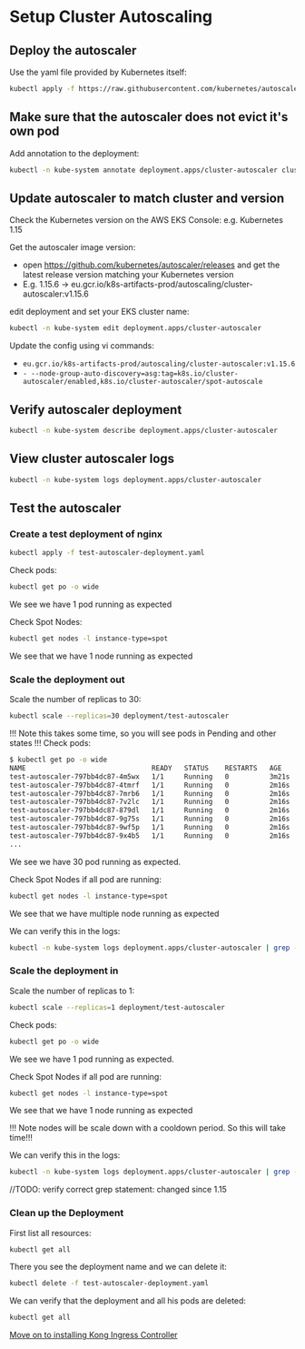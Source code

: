 # Setup Cluster Autoscaling

## Deploy the autoscaler

Use the yaml file provided by Kubernetes itself:
```bash
kubectl apply -f https://raw.githubusercontent.com/kubernetes/autoscaler/master/cluster-autoscaler/cloudprovider/aws/examples/cluster-autoscaler-autodiscover.yaml
```

## Make sure that the autoscaler does not evict it's own pod

Add annotation to the deployment:
```bash
kubectl -n kube-system annotate deployment.apps/cluster-autoscaler cluster-autoscaler.kubernetes.io/safe-to-evict="false"
```

## Update autoscaler to match cluster and version 

Check the Kubernetes version on the AWS EKS Console: e.g. Kubernetes 1.15

Get the autoscaler image version:  
* open https://github.com/kubernetes/autoscaler/releases and get the latest release version matching your Kubernetes version
* E.g. 1.15.6 -> eu.gcr.io/k8s-artifacts-prod/autoscaling/cluster-autoscaler:v1.15.6

edit deployment and set your EKS cluster name:

```bash
kubectl -n kube-system edit deployment.apps/cluster-autoscaler
```
Update the config using vi commands:
* ```eu.gcr.io/k8s-artifacts-prod/autoscaling/cluster-autoscaler:v1.15.6```  
* ```- --node-group-auto-discovery=asg:tag=k8s.io/cluster-autoscaler/enabled,k8s.io/cluster-autoscaler/spot-autoscale```

## Verify autoscaler deployment

```bash
kubectl -n kube-system describe deployment.apps/cluster-autoscaler
```

## View cluster autoscaler logs

```bash
kubectl -n kube-system logs deployment.apps/cluster-autoscaler
```

## Test the autoscaler

### Create a test deployment of nginx

```bash
kubectl apply -f test-autoscaler-deployment.yaml
```

Check pods:
```bash
kubectl get po -o wide
```

We see we have 1 pod running as expected

Check Spot Nodes:
```bash
kubectl get nodes -l instance-type=spot
```

We see that we have 1 node running as expected


### Scale the deployment out

Scale the number of replicas to 30:
```bash
kubectl scale --replicas=30 deployment/test-autoscaler
```

!!! Note this takes some time, so you will see pods in Pending and other states !!!
Check pods:
```bash
$ kubectl get po -o wide
NAME                               READY   STATUS    RESTARTS   AGE     IP               NODE                                           NOMINATED NODE   READINESS GATES
test-autoscaler-797bb4dc87-4m5wx   1/1     Running   0          3m21s   xxx.xxx.xx.xx    ip-xxx-xxx-x-xx.eu-west-1.compute.internal     <none>           <none>
test-autoscaler-797bb4dc87-4tmrf   1/1     Running   0          2m16s   xxx.xxx.xx.xx    ip-xxx-xxx-x-xx.eu-west-1.compute.internal     <none>           <none>
test-autoscaler-797bb4dc87-7mrb6   1/1     Running   0          2m16s   xxx.xxx.xx.xx    ip-xxx-xxx-x-xx.eu-west-1.compute.internal     <none>           <none>
test-autoscaler-797bb4dc87-7v2lc   1/1     Running   0          2m16s   xxx.xxx.xx.xx    ip-xxx-xxx-x-xx.eu-west-1.compute.internal     <none>           <none>
test-autoscaler-797bb4dc87-879dl   1/1     Running   0          2m16s   xxx.xxx.xx.xx    ip-xxx-xxx-x-xx.eu-west-1.compute.internal     <none>           <none>
test-autoscaler-797bb4dc87-9g75s   1/1     Running   0          2m16s   xxx.xxx.xx.xx    ip-xxx-xxx-x-xx.eu-west-1.compute.internal     <none>           <none>
test-autoscaler-797bb4dc87-9wf5p   1/1     Running   0          2m16s   xxx.xxx.xx.xx    ip-xxx-xxx-x-xx.eu-west-1.compute.internal     <none>           <none>
test-autoscaler-797bb4dc87-9x4b5   1/1     Running   0          2m16s   xxx.xxx.xx.xx    ip-xxx-xxx-x-xx.eu-west-1.compute.internal     <none>           <none>
...
```
We see we have 30 pod running as expected. 

Check Spot Nodes if all pod are running:
```bash
kubectl get nodes -l instance-type=spot
```

We see that we have multiple node running as expected

We can verify this in the logs:
```bash
kubectl -n kube-system logs deployment.apps/cluster-autoscaler | grep -A5 "Expanding Node Group"
```

### Scale the deployment in

Scale the number of replicas to 1:
```bash
kubectl scale --replicas=1 deployment/test-autoscaler
```

Check pods:
```bash
kubectl get po -o wide
```

We see we have 1 pod running as expected. 

Check Spot Nodes if all pod are running:
```bash
kubectl get nodes -l instance-type=spot
```

We see that we have 1 node running as expected

!!! Note nodes will be scale down with a cooldown period. So this will take time!!!

We can verify this in the logs:
```bash
kubectl -n kube-system logs deployment.apps/cluster-autoscaler | grep -A5 "removing node"
```
//TODO: verify correct grep statement: changed since 1.15

### Clean up the Deployment
First list all resources:
```bash
kubectl get all
```

There you see the deployment name and we can delete it:
```bash
kubectl delete -f test-autoscaler-deployment.yaml
```

We can verify that the deployment and all his pods are deleted:
```bash
kubectl get all
```

[Move on to installing Kong Ingress Controller](../kong-ingress/README.md)